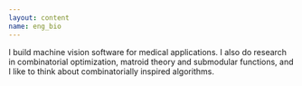 ```yaml
---
layout: content
name: eng_bio
---
```

I build machine vision software for medical applications. I also do research in combinatorial optimization, matroid theory and submodular functions, and I like to think about combinatorially inspired algorithms.
